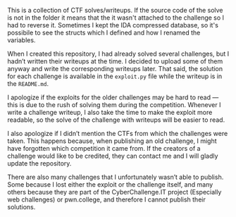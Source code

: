 This is a collection of CTF solves/writeups. If the source code of the solve is not in the folder it means that the it wasn't attached to the challenge so I had to reverse it. Sometimes I kept the IDA compressed database, so it's possibile to see the structs which I defined and how I renamed the variables.

When I created this repository, I had already solved several challenges, but I hadn’t written their writeups at the time. I decided to upload some of them anyway and write the corresponding writeups later. That said, the solution for each challenge is available in the `exploit.py` file while the writeup is in the `README.md`.

I apologize if the exploits for the older challenges may be hard to read — this is due to the rush of solving them during the competition. Whenever I write a challenge writeup, I also take the time to make the exploit more readable, so the solve of the challenge with writeups will be easier to read.

I also apologize if I didn’t mention the CTFs from which the challenges were taken. This happens because, when publishing an old challenge, I might have forgotten which competition it came from. If the creators of a challenge would like to be credited, they can contact me and I will gladly update the repository.

There are also many challenges that I unfortunately wasn’t able to publish. Some because I lost either the exploit or the challenge itself, and many others because they are part of the CyberChallenge.IT project (Especially web challenges) or pwn.college, and therefore I cannot publish their solutions.